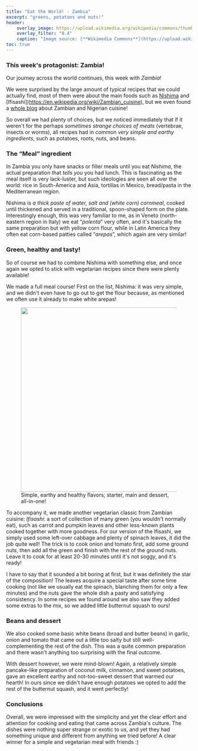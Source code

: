 ```yaml
---
title: "Eat the World! - Zambia"
excerpt: "greens, potatoes and nuts!"
header:
    overlay_image: https://upload.wikimedia.org/wikipedia/commons/thumb/0/06/Flag_of_Zambia.svg/1280px-Flag_of_Zambia.svg.png
    overlay_filter: "0.4"
    caption: "Image source: [**Wikimedia Commons**](https://upload.wikimedia.org/wikipedia/commons/thumb/0/06/Flag_of_Zambia.svg/1280px-Flag_of_Zambia.svg.png)"
toc: true
---
```

### This week's protagonist: Zambia!
Our journey across the world continues, this week with *Zambia*!

We were surprised by the large amount of typical recipes that we could actually find, most of them were about the main foods such as [Nishima](https://en.wikipedia.org/wiki/Zambian_cuisine) and [Ifisashi])https://en.wikipedia.org/wiki/Zambian_cuisine), but we even found a [whole blog](https://www.temziebites.com/) about Zambian and Nigerian cuisine!

So overall we had plenty of choices, but we noticed immediately that if it weren't for the perhaps _sometimes strange choices of meats_ (vertebrae, insects or worms), all recipes had in common *very simple and earthy ingredients*, such as potatoes, roots, nuts, and beans.

### The “Meal” ingredient
In Zambia you only have snacks or filler meals until you eat *Nishima*, the actual preparation that _tells you_ you had lunch. This is fascinating as the meal itself is very lack-luster, but such ideologies are seen all over the world: rice in South-America and Asia, tortillas in Mexico, bread/pasta in the Mediterranean region.

Nishima is *a thick paste of water, salt and (white corn) cornmeal*, cooked until thickened and served in a traditional, spoon-shaped form on the plate. Interestingly enough, this was very familiar to me, as in Veneto (north-eastern region in Italy) we eat “_polenta_” very often, and it's basically the same preparation but with yellow corn flour, while in Latin America they often eat corn-based patties called “_arepas_”, which again are very similar!

### Green, healthy and tasty!
So of course we had to combine Nishima with something else, and once again we opted to stick with vegetarian recipes since there were plenty available!

We made a full meal course! First on the list, Nishima: it was very simple, and we didn't even have to go out to get the flour because, as mentioned we often use it already to make white arepas!

<figure>
    <img src="{{ site.url }}{{ site.baseurl }}/assets/images/eat_the_world/zambia_1.jpg" alt="" style="width:500px">
    <figcaption>Simple, earthy and healthy flavors; starter, main and dessert, all-in-one!</figcaption>
</figure>

To accompany it, we made another vegetarian classic from Zambian cuisine: *Ifisashi*: a sort of collection of many green (you wouldn't normally eat), such as carrot and pumpkin leaves and other less-known plants cooked together with more goodness. For our version of the Ifisashi, we simply used some left-over cabbage and plenty of spinach leaves, it did the job quite well! The trick is to cook onion and tomato first, add some ground nuts, then add all the green and finish with the rest of the ground nuts. Leave it to cook for at least 20-30 minutes until it's not soggy, and it's ready!

I have to say that it sounded a bit boring at first, but it was definitely the star of the composition! The leaves acquire a special taste after some time cooking (not like we usually eat the spinach, blanching them for only a few minutes) and the nuts gave the whole dish a pasty and satisfying consistency. In some recipes we found around we also saw they added some extras to the mix, so we added little butternut squash to ours!

### Beans and dessert
We also cooked some basic white beans (broad and butter beans) in garlic, onion and tomato that came out a little too salty but still well-complementing the rest of the dish. This was a quite common preparation and there wasn't anything too surprising with the final outcome.

With dessert however, we were mind-blown! Again, a relatively simple pancake-like preparation of coconut milk, cinnamon, and sweet potatoes, gave an excellent earthy and not-too-sweet dessert that warmed our hearth! In ours since we didn't have enough potatoes we opted to add the rest of the butternut squash, and it went perfectly!

### Conclusions
Overall, we were impressed with the simplicity and yet the clear effort and attention for cooking and eating that came across Zambia's culture. The dishes were nothing super strange or exotic to us, and yet they had something unique and different from anything we tried before! A clear winner for a simple and vegetarian meal with friends :)